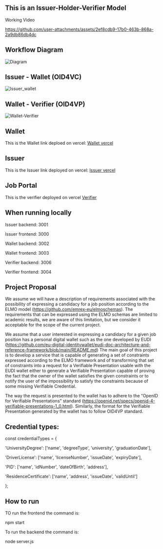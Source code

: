 ## This is an Issuer-Holder-Verifier Model

Working Video


https://github.com/user-attachments/assets/2ef8cdb9-17b0-463b-868a-2a9db86db4dc

## Workflow Diagram

![Diagram](https://github.com/user-attachments/assets/07264891-60df-44f8-8eef-e808364b5eaf)


## Issuer - Wallet (OID4VC)
![Issuer_wallet](https://github.com/user-attachments/assets/1910ed5a-b5d0-4cc4-b565-a2991f9b9a85)

## Wallet - Verifier (OID4VP)
![Wallet-Verifier](https://github.com/user-attachments/assets/7f34fa72-8eec-4e6b-a85c-004dba549549)


## Wallet
This is the Wallet link deploed on vercel:  [Wallet vercel](https://unipd-wallet.vercel.app)
## Issuer
This is the Issuer link deployed on vercel:  [Issuer vercel](https://issuerunipd.vercel.app/)
## Job Portal
This is the verifier deployed on vercel [Verifier](https://jobverifier.vercel.app/)

## When running locally
Issuer backend: 3001

Issuer frontend: 3000

Wallet backend: 3002

Wallet frontend: 3003

Verifier backend: 3006

Verifier frontend: 3004

## Project Proposal

We assume we will have a description of requirements associated with the possibility of expressing
a candidacy for a job position according to the ELMO model (https://github.com/emrex-eu/elmoschemas). The requirements that can be expressed using the ELMO schemas are limited to
academic results, we are aware of this limitation, but we consider it acceptable for the scope of the
current project.

We assume that a user interested in expressing a candidacy for a given job position has a personal
digital wallet such as the one developed by EUDI (https://github.com/eu-digital-identitywallet/eudi-doc-architecture-and-reference-framework/blob/main/README.md)
The main goal of this project is to develop a service that is capable of generating a set of constraints
expressed according to the ELMO framework and of transforming that set of constraints into a
request for a Verifiable Presentation usable with the EUDI wallet either to generate a Verifiable
Presentation capable of proving the fact that the owner of the wallet satisfies the given constraints
or to notify the user of the impossibility to satisfy the constraints because of some missing
Verifiable Credential.

The way the request is presented to the wallet has to adhere to the “OpenID for Verifiable
Presentations” standard (https://openid.net/specs/openid-4-verifiable-presentations-1_0.html).
Similarly, the format for the Verifiable Presentation generated by the wallet has to follow OID4VP
standard.

## Credential types:
const credentialTypes = {

  'UniversityDegree': ['name', 'degreeType', 'university', 'graduationDate'],
  
  'DriverLicense': ['name', 'licenseNumber', 'issueDate', 'expiryDate'],
  
  'PID': ['name', 'idNumber', 'dateOfBirth', 'address'],
  
  'ResidenceCertificate': ['name', 'address', 'issueDate', 'validUntil']

};

## How to run 
TO run the frontend the command is:

npm start

To run the backend the command is:

node server.js

